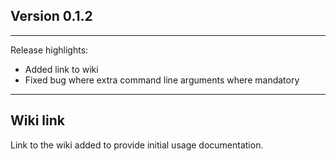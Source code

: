 ## Version 0.1.2
---

Release highlights:

* Added link to wiki
* Fixed bug where extra command line arguments where mandatory

---

## Wiki link

Link to the wiki added to provide initial usage documentation.